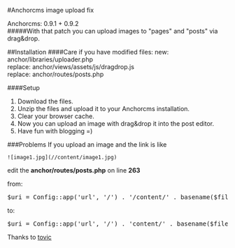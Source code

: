 #Anchorcms image upload fix

Anchorcms: 0.9.1 + 0.9.2   
#####With that patch you can upload images to "pages" and "posts" via drag&drop.

##Installation
####Care if you have modified files:
new: anchor/libraries/uploader.php  
replace: anchor/views/assets/js/dragdrop.js  
replace: anchor/routes/posts.php

####Setup
1. Download the files.
2. Unzip the files and upload it to your Anchorcms installation.
3. Clear your browser cache.
4. Now you can upload an image with drag&drop it into the post editor.
5. Have fun with blogging =)

###Problems
If you upload an image and the link is like

```![image1.jpg](//content/image1.jpg)```


edit the **anchor/routes/posts.php** on line **263**

from:
<pre>
$uri = Config::app('url', '/') . '/content/' . basename($filepath);
</pre>

to:

<pre>
$uri = Config::app('url', '/') . 'content/' . basename($filepath);       
</pre>





Thanks to [tovic](http://forums.anchorcms.com/profiles/tovic)